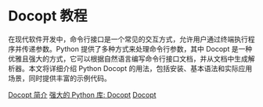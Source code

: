 # Docopt 教程

<show-structure depth="2"/>

在现代软件开发中，命令行接口是一个常见的交互方式，允许用户通过终端执行程序并传递参数。Python 提供了多种方式来处理命令行参数，其中 Docopt 是一种优雅且强大的方式，它可以根据自然语言编写命令行接口文档，并从文档中生成解析器。本文将详细介绍 Python Docopt 的用法，包括安装、基本语法和实际应用场景，同时提供丰富的示例代码。



<seealso>
<category ref="ref_docs">
    <a href="https://mp.weixin.qq.com/s/3Eqc8k-Cnco7FfXli8sEVw">Docopt 简介</a>
    <a href="https://mp.weixin.qq.com/s/roy06UwqlJzuEFXnhfTM0g">强大的 Python 库: Docopt</a>
</category>
<category ref="ref_github">
    <a href="https://github.com/docopt/docopt">Docopt</a>
</category>
<category ref="ref_issues"></category>
<category ref="ref_hf"></category>
<category ref="ref_ms"></category>
</seealso>
